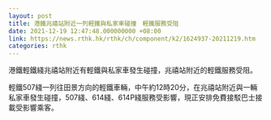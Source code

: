 ```yaml
---
layout: post
title: 港鐵兆禧站附近一列輕鐵與私家車碰撞　輕鐵服務受阻
date: 2021-12-19 12:47:48.000000000 +08:00
link: https://news.rthk.hk/rthk/ch/component/k2/1624937-20211219.htm
categories: rthk
---
```


港鐵輕鐵綫兆禧站附近有輕鐵與私家車發生碰撞，兆禧站附近的輕鐵服務受阻。

輕鐵507綫一列往田景方向的輕鐵車輛，中午約12時20分，在兆禧站附近與一輛私家車發生碰撞，507綫、614綫、614P綫服務受影響，現正安排免費接駁巴士接載受影響乘客。
